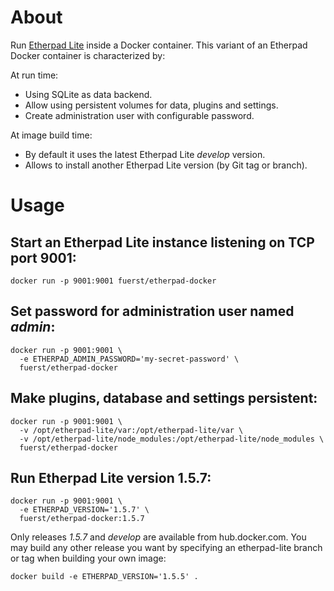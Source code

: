 # About

Run [Etherpad Lite](https://github.com/ether/etherpad-lite) inside a Docker container.
This variant of an Etherpad Docker container is characterized by:

At run time:

* Using SQLite as data backend.
* Allow using persistent volumes for data, plugins and settings.
* Create administration user with configurable password.

At image build time:

* By default it uses the latest Etherpad Lite _develop_ version.
* Allows to install another Etherpad Lite version (by Git tag or branch).

# Usage

## Start an Etherpad Lite instance listening on TCP port 9001:

```
docker run -p 9001:9001 fuerst/etherpad-docker
```

## Set password for administration user named _admin_:

```
docker run -p 9001:9001 \
  -e ETHERPAD_ADMIN_PASSWORD='my-secret-password' \
  fuerst/etherpad-docker
```

## Make plugins, database and settings persistent:

```
docker run -p 9001:9001 \
  -v /opt/etherpad-lite/var:/opt/etherpad-lite/var \
  -v /opt/etherpad-lite/node_modules:/opt/etherpad-lite/node_modules \
  fuerst/etherpad-docker
```

## Run Etherpad Lite version 1.5.7:

```
docker run -p 9001:9001 \
  -e ETHERPAD_VERSION='1.5.7' \
  fuerst/etherpad-docker:1.5.7
```

Only releases _1.5.7_ and _develop_ are available from hub.docker.com. You may build any other release you want by specifying an etherpad-lite branch or tag when building your own image:

```
docker build -e ETHERPAD_VERSION='1.5.5' .
```
